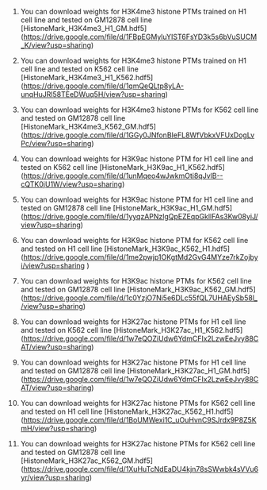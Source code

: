 1. You can download weights for  H3K4me3 histone PTMs trained on  H1 cell line and tested on GM12878 cell line [HistoneMark_H3K4me3_H1_GM.hdf5] (https://drive.google.com/file/d/1FBpEGMyluYIST6FsYD3k5s6bVuSUCM_K/view?usp=sharing) 

2. You can download weights for  H3K4me3 histone PTMs trained on  H1 cell line and tested on K562 cell line [HistoneMark_H3K4me3_H1_K562.hdf5] (https://drive.google.com/file/d/1qmQeQLtp8yLA-unqHuJRl58TEeDWuq5H/view?usp=sharing)

3.  You can download weights for  H3K4me3 histone PTMs for K562  cell line and tested on GM12878 cell line [HistoneMark_H3K4me3_K562_GM.hdf5] (https://drive.google.com/file/d/1GGy0JNfonBIeFL8WfVbkxVFUxDogLvPc/view?usp=sharing)

4. You can download weights for  H3K9ac histone PTM for H1  cell line and tested on K562 cell line [HistoneMark_H3K9ac_H1_K562.hdf5] (https://drive.google.com/file/d/1unMqeo4wJwkmOti8qJvlB--cQTK0jU1W/view?usp=sharing)

5. You can download weights for  H3K9ac histone PTM for H1  cell line and tested on GM12878 cell line [HistoneMark_H3K9ac_H1_GM.hdf5] (https://drive.google.com/file/d/1yyqzAPNzlgQpEZEqpGkllFAs3Kw08yiJ/view?usp=sharing)

6. You can download weights for  H3K9ac histone PTM for K562  cell line and tested on H1 cell line [HistoneMark_H3K9ac_K562_H1.hdf5] (https://drive.google.com/file/d/1me2pwjp1OKgtMd2GvG4MYze7rkZojbyi/view?usp=sharing )

7. You can download weights for  H3K9ac histone PTMs for K562  cell line and tested on GM12878 cell line [HistoneMark_H3K9ac_K562_GM.hdf5] (https://drive.google.com/file/d/1c0YzjO7Ni5e6DLc55fQL7UHAEySb58l_/view?usp=sharing)

8. You can download weights for  H3K27ac histone PTMs for H1 cell line and tested on K562 cell line  [HistoneMark_H3K27ac_H1_K562.hdf5] (https://drive.google.com/file/d/1w7eQOZiUdw6YdmCFIx2LzwEeJvy88CAT/view?usp=sharing)

9.  You can download weights for  H3K27ac histone PTMs for H1 cell line and tested on GM12878 cell line  [HistoneMark_H3K27ac_H1_GM.hdf5] (https://drive.google.com/file/d/1w7eQOZiUdw6YdmCFIx2LzwEeJvy88CAT/view?usp=sharing)

10. You can download weights for  H3K27ac histone PTMs for K562 cell line and tested on H1 cell line  [HistoneMark_H3K27ac_K562_H1.hdf5] (https://drive.google.com/file/d/1BoUMWexi1C_uOuHvnC9SJrdx9P8Z5KmH/view?usp=sharing)

11. You can download weights for  H3K27ac histone PTMs for K562  cell line and tested on GM12878 cell line [HistoneMark_H3K27ac_K562_GM.hdf5] (https://drive.google.com/file/d/1XuHuTcNdEaDU4kjn78sSWwbk4sVVu6yr/view?usp=sharing)


